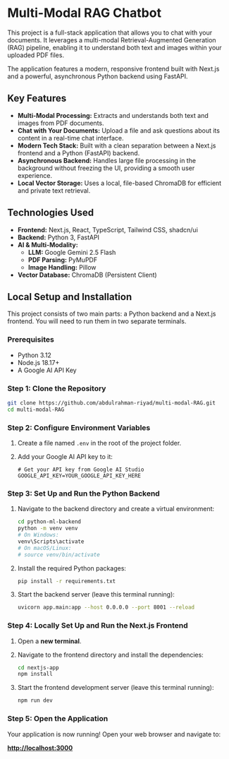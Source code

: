 # Multi-Modal RAG Chatbot

This project is a full-stack application that allows you to chat with your documents. It leverages a multi-modal Retrieval-Augmented Generation (RAG) pipeline, enabling it to understand both text and images within your uploaded PDF files.

The application features a modern, responsive frontend built with Next.js and a powerful, asynchronous Python backend using FastAPI.

## Key Features

-   **Multi-Modal Processing:** Extracts and understands both text and images from PDF documents.
-   **Chat with Your Documents:** Upload a file and ask questions about its content in a real-time chat interface.
-   **Modern Tech Stack:** Built with a clean separation between a Next.js frontend and a Python (FastAPI) backend.
-   **Asynchronous Backend:** Handles large file processing in the background without freezing the UI, providing a smooth user experience.
-   **Local Vector Storage:** Uses a local, file-based ChromaDB for efficient and private text retrieval.

## Technologies Used

-   **Frontend:** Next.js, React, TypeScript, Tailwind CSS, shadcn/ui
-   **Backend:** Python 3, FastAPI
-   **AI & Multi-Modality:**
    -   **LLM:** Google Gemini 2.5 Flash
    -   **PDF Parsing:** PyMuPDF
    -   **Image Handling:** Pillow
-   **Vector Database:** ChromaDB (Persistent Client)

## Local Setup and Installation

This project consists of two main parts: a Python backend and a Next.js frontend. You will need to run them in two separate terminals.

### Prerequisites

-   Python 3.12
-   Node.js 18.17+
-   A Google AI API Key

### Step 1: Clone the Repository

```bash
git clone https://github.com/abdulrahman-riyad/multi-modal-RAG.git
cd multi-modal-RAG
```

### Step 2: Configure Environment Variables

1.  Create a file named `.env` in the root of the project folder.
2.  Add your Google AI API key to it:

    ```env
    # Get your API key from Google AI Studio
    GOOGLE_API_KEY=YOUR_GOOGLE_API_KEY_HERE
    ```

### Step 3: Set Up and Run the Python Backend

1.  Navigate to the backend directory and create a virtual environment:

    ```bash
    cd python-ml-backend
    python -m venv venv
    # On Windows:
    venv\Scripts\activate
    # On macOS/Linux:
    # source venv/bin/activate
    ```

2.  Install the required Python packages:

    ```bash
    pip install -r requirements.txt
    ```

3.  Start the backend server (leave this terminal running):

    ```bash
    uvicorn app.main:app --host 0.0.0.0 --port 8001 --reload
    ```

### Step 4: Locally Set Up and Run the Next.js Frontend

1.  Open a **new terminal**.
2.  Navigate to the frontend directory and install the dependencies:

    ```bash
    cd nextjs-app
    npm install
    ```

3.  Start the frontend development server (leave this terminal running):

    ```bash
    npm run dev
    ```

### Step 5: Open the Application

Your application is now running! Open your web browser and navigate to:

**[http://localhost:3000](http://localhost:3000)**
